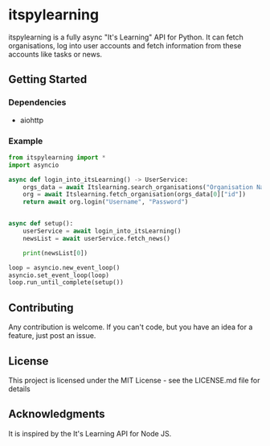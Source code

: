 # itspylearning

itspylearning is a fully async "It's Learning" API for Python. 
It can fetch organisations, log into user accounts and fetch information from these accounts like tasks or news.


## Getting Started

### Dependencies

* aiohttp

### Example

```Python
from itspylearning import *
import asyncio

async def login_into_itsLearning() -> UserService:
    orgs_data = await Itslearning.search_organisations("Organisation Name")
    org = await Itslearning.fetch_organisation(orgs_data[0]["id"])
    return await org.login("Username", "Password")


async def setup():
    userService = await login_into_itsLearning()
    newsList = await userService.fetch_news()

    print(newsList[0])

loop = asyncio.new_event_loop()
asyncio.set_event_loop(loop)
loop.run_until_complete(setup())

```

## Contributing

Any contribution is welcome. If you can't code, but you have an idea for a feature, just post an issue.


## License

This project is licensed under the MIT License - see the LICENSE.md file for details

## Acknowledgments

It is inspired by the It's Learning API for Node JS.